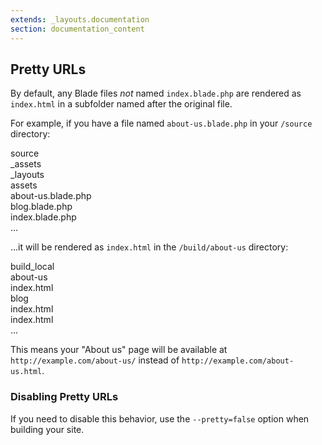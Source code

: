 ```yaml
---
extends: _layouts.documentation
section: documentation_content
---
```


## Pretty URLs

By default, any Blade files _not_ named `index.blade.php` are rendered as `index.html` in a subfolder named after the original file.

For example, if you have a file named `about-us.blade.php` in your `/source` directory:

<div class="files">
    <div class="folder folder--open">source
        <div class="folder">_assets</div>
        <div class="folder">_layouts</div>
        <div class="folder">assets</div>
        <div class="file focus">about-us.blade.php</div>
        <div class="file">blog.blade.php</div>
        <div class="file">index.blade.php</div>
    </div>
    <div class="ellipsis">...</div>
</div>

...it will be rendered as `index.html` in the `/build/about-us` directory:

<div class="files">
    <div class="folder folder--open">build_local
        <div class="folder folder--open focus">about-us
            <div class="file">index.html</div>
        </div>
        <div class="folder folder--open">blog
            <div class="file">index.html</div>
        </div>
        <div class="file">index.html</div>
    </div>
    <div class="ellipsis">...</div>
</div>


This means your "About us" page will be available at `http://example.com/about-us/` instead of `http://example.com/about-us.html`.

### Disabling Pretty URLs

If you need to disable this behavior, use the `--pretty=false` option when building your site.
